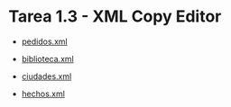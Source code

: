 # Tarea 1.3 - XML Copy Editor

* [pedidos.xml](pedidos.xml)
  
* [biblioteca.xml](biblioteca.xml)

* [ciudades.xml](ciudades.xml)

* [hechos.xml](hechos.xml)